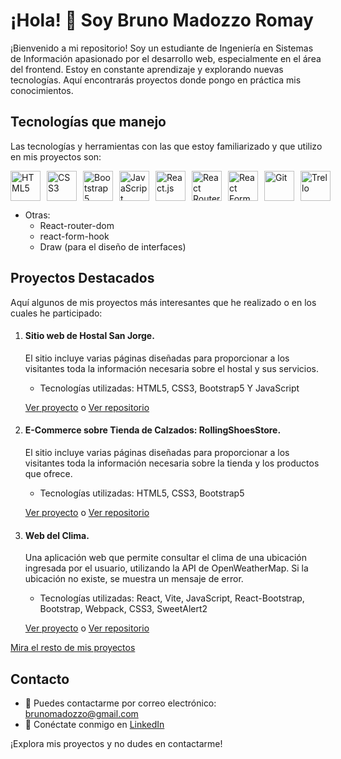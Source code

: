 # ¡Hola! 👋 Soy Bruno Madozzo Romay

¡Bienvenido a mi repositorio! Soy un estudiante de Ingeniería en Sistemas de Información apasionado por el desarrollo web, especialmente en el área del frontend. Estoy en constante aprendizaje y explorando nuevas tecnologías. Aquí encontrarás proyectos donde pongo en práctica mis conocimientos. 

## Tecnologías que manejo
Las tecnologías y herramientas con las que estoy familiarizado y que utilizo en mis proyectos son:

<div style="display: flex;">
  <img src="https://img.icons8.com/color/48/000000/html-5--v1.png" alt="HTML5" title="HTML5" width="48" height="48" style="margin-right: 10px"/>
  <img src="https://img.icons8.com/color/48/000000/css3.png" alt="CSS3" title="CSS3" width="48" height="48" style="margin-right: 10px"/>
  <img src="https://img.icons8.com/color/48/000000/bootstrap.png" alt="Bootstrap5" title="Bootstrap5" width="48" height="48" style="margin-right: 10px"/>
  <img src="https://img.icons8.com/color/48/000000/javascript--v1.png" alt="JavaScript (ES6+)" title="JavaScript (ES6+)" width="48" height="48" style="margin-right: 10px"/>
  <img src="https://img.icons8.com/color/48/000000/react-native.png" alt="React.js" title="React.js" width="48" height="48" style="margin-right: 10px"/>
  <img src="https://img.icons8.com/ios-filled/50/000000/react-native-router-flux.png" alt="React Router" title="react-router-dom" width="48" height="48" style="margin-right: 10px"/>
  <img src="https://img.icons8.com/dusk/64/000000/react.png" alt="React Form Hook" title="react-form-hook" width="48" height="48" style="margin-right: 10px"/>
  <img src="https://img.icons8.com/color/48/000000/git.png" alt="Git" title="Git" width="48" height="48" style="margin-right: 10px"/>
  <img src="https://img.icons8.com/color/48/000000/trello.png" alt="Trello" title="Trello (para la gestión de proyectos)" width="48" height="48" style="margin-right: 10px"/>
</div>

- Otras: 
  - React-router-dom
  - react-form-hook
  - Draw (para el diseño de interfaces)

## Proyectos Destacados
Aquí algunos de mis proyectos más interesantes que he realizado o en los cuales he participado:

1. #### **Sitio web de Hostal San Jorge.**
   El sitio incluye varias páginas diseñadas para proporcionar a los visitantes toda la información necesaria sobre el hostal y sus servicios.
   - Tecnologías utilizadas: HTML5, CSS3, Bootstrap5 Y JavaScript
   
   [Ver proyecto](https://hostalsanjorgecafayate.netlify.app) o [Ver repositorio](https://github.com/brunomry/HostalSanJorgeCafayate)

2. #### **E-Commerce sobre Tienda de Calzados: RollingShoesStore.**
   El sitio incluye varias páginas diseñadas para proporcionar a los visitantes toda la información necesaria sobre la tienda y los productos que ofrece.
   - Tecnologías utilizadas: HTML5, CSS3, Bootstrap5
   
   [Ver proyecto](https://rollingshoesstore-rss.netlify.app/) o [Ver repositorio](https://github.com/brunomry/RollingShoesStore)

3. #### **Web del Clima.**
   Una aplicación web que permite consultar el clima de una ubicación ingresada por el usuario, utilizando la API de OpenWeatherMap. Si la ubicación no existe, se muestra un mensaje de error.
   - Tecnologías utilizadas: React, Vite, JavaScript, React-Bootstrap, Bootstrap, Webpack, CSS3, SweetAlert2
   
   [Ver proyecto](https://ejercicio13-bmr.netlify.app/) o [Ver repositorio](https://github.com/brunomry/webDeClima_API_react)

[Mira el resto de mis proyectos](https://github.com/brunomry?page=1&tab=repositories)

## Contacto
- 📧 Puedes contactarme por correo electrónico: [brunomadozzo@gmail.com](mailto:tucorreo@example.com)
- 💼 Conéctate conmigo en [LinkedIn](https://www.linkedin.com/in/bruno-madozzo/)

¡Explora mis proyectos y no dudes en contactarme!

